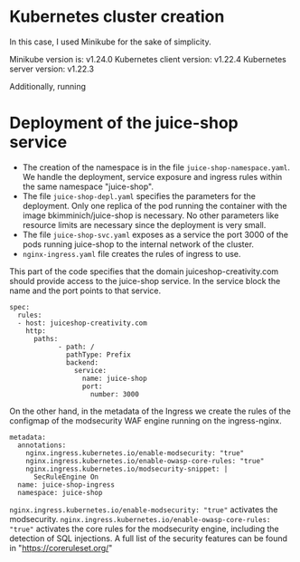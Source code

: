 # Kubernetes cluster creation

In this case, I used Minikube for the sake of simplicity.

Minikube version is: v1.24.0
Kubernetes client version: v1.22.4
Kubernetes server version: v1.22.3

Additionally, running 
# Deployment of the juice-shop service

- The creation of the namespace is in the file `juice-shop-namespace.yaml`. We handle the deployment, service exposure and ingress rules within the same namespace "juice-shop".
- The file `juice-shop-depl.yaml` specifies the parameters for the deployment. Only one replica of the pod running the container with the image bkimminich/juice-shop is necessary. No other parameters like resource limits are necessary since the deployment is very small.
- The file `juice-shop-svc.yaml` exposes as a service the port 3000 of the pods running juice-shop to the internal network of the cluster.
- `nginx-ingress.yaml` file creates the rules of ingress to use.

This part of the code specifies that the domain juiceshop-creativity.com should provide access to the juice-shop service. In the service block the name and the port points to that service.

```
spec:
  rules:
  - host: juiceshop-creativity.com
    http:
      paths:
            - path: /
              pathType: Prefix
              backend:
                service:
                  name: juice-shop
                  port:
                    number: 3000
```
On the other hand, in the metadata of the Ingress we create the rules of the configmap of the modsecurity WAF engine running on the ingress-nginx.

```
metadata:
  annotations:
    nginx.ingress.kubernetes.io/enable-modsecurity: "true"
    nginx.ingress.kubernetes.io/enable-owasp-core-rules: "true"
    nginx.ingress.kubernetes.io/modsecurity-snippet: |
      SecRuleEngine On
  name: juice-shop-ingress
  namespace: juice-shop
```
`nginx.ingress.kubernetes.io/enable-modsecurity: "true"` activates the modsecurity.
`nginx.ingress.kubernetes.io/enable-owasp-core-rules: "true"` activates the core rules for the modsecurity engine, including the detection of SQL injections. A full list of the security features can be found in "https://coreruleset.org/"



